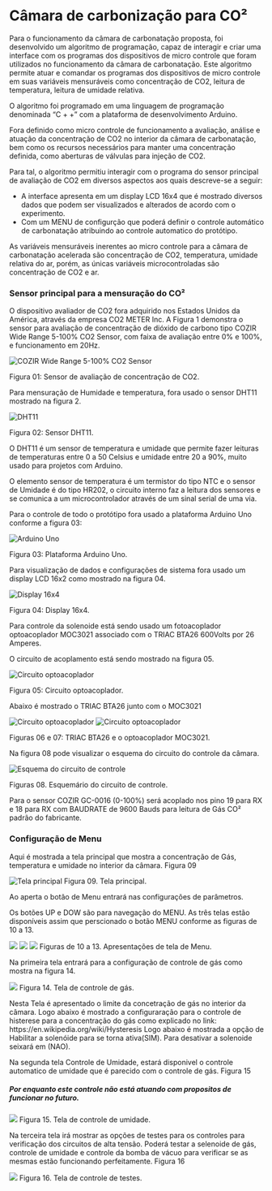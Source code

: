 <h1>Câmara de carbonização para CO²</h1>

<p>Para o funcionamento da câmara de carbonatação proposta, foi desenvolvido um algoritmo de programação, capaz de interagir e criar uma interface com os programas dos dispositivos de micro controle que foram utilizados no funcionamento da câmara de carbonatação. Este algoritmo permite atuar e comandar os programas dos dispositivos de micro controle em suas variáveis mensuráveis como concentração de CO2, leitura de temperatura, leitura de umidade relativa.</p>
<p>O algoritmo foi programado em uma linguagem de programação denominada “C + +” com a plataforma de desenvolvimento Arduino.</p>
<p>Fora definido como micro controle de funcionamento a avaliação, análise e atuação da concentração de CO2 no interior da câmara de carbonatação, bem como os recursos necessários para manter uma concentração definida, como aberturas de válvulas para injeção de CO2.</p>
<p>Para tal, o algoritmo permitiu interagir com o programa do sensor principal de avaliação de CO2 em diversos aspectos aos quais descreve-se a seguir:</p>
<ul>
<li>A interface apresenta em um display LCD 16x4 que é mostrado diversos dados que podem ser visualizados e alterados de acordo com o experimento.</li>
<li>Com um MENU de configurção que poderá definir o controle automático de carbonatação atribuindo ao controle automatico do protótipo.</li>
</ul>
<p>As variáveis mensuráveis inerentes ao micro controle para a câmara de carbonatação acelerada são concentração de CO2, temperatura, umidade relativa do ar, porém, as únicas variáveis microcontroladas são concentração de CO2 e ar.</p>

<h3>Sensor principal para a mensuração do CO²</h3>

<p>O dispositivo avaliador de CO2 fora adquirido nos Estados Unidos da América, através da empresa CO2 METER Inc. A Figura 1 demonstra o sensor para avaliação de concentração de dióxido de carbono tipo COZIR Wide Range 5-100% CO2 Sensor, com faixa de avaliação entre 0% e 100%, e funcionamento em 20Hz.</p>

<img src="https://github.com/456789123/Carbonization_Campaign/blob/master/Fotos/unnamed.jpg" alt="COZIR Wide Range 5-100% CO2 Sensor">

Figura 01: Sensor de avaliação de concentração de CO2.

<p>Para mensuração de Humidade e temperatura, fora usado o sensor DHT11 mostrado na figura 2.</p>

<img src="https://github.com/456789123/Carbonization_Campaign/blob/master/Fotos/DHT11.jpg" alt="DHT11">

Figura 02: Sensor DHT11.

<p>O DHT11 é um sensor de temperatura e umidade que permite fazer leituras de temperaturas entre 0 a 50 Celsius e umidade entre 20 a 90%, muito usado para projetos com Arduino.</p>
<p>O elemento sensor de temperatura é um termistor do tipo NTC e o sensor de Umidade é do tipo HR202, o circuito interno faz a leitura dos sensores e se comunica a um microcontrolador através de um sinal serial de uma via.</p>

<p>Para o controle de todo o protótipo fora usado a plataforma Arduino Uno conforme a figura 03:</p>
<img src="https://github.com/456789123/Carbonization_Campaign/blob/master/Fotos/Arduino_Uno.jpg" alt="Arduino Uno">

Figura 03: Plataforma Arduino Uno.

<p>Para visualização de dados e configurações de sistema fora usado um display LCD 16x2 como mostrado na figura 04.</p>
<img src="https://github.com/456789123/Carbonization_Campaign/blob/master/Fotos/display.jpg" alt="Display 16x4">

Figura 04: Display 16x4.

<p>Para controle da solenoide está sendo usado um fotoacoplador optoacoplador MOC3021 associado com o TRIAC BTA26 600Volts por 26 Amperes.</p>
<p>O circuito de acoplamento está sendo mostrado na figura 05.</p>
<img src="https://github.com/456789123/Carbonization_Campaign/blob/master/Fotos/foto_triac.gif" alt="Circuito optoacoplador">

Figura 05: Circuito optoacoplador.

<p>Abaixo é mostrado o TRIAC BTA26 junto com o MOC3021</p>

<img src="https://github.com/456789123/Carbonization_Campaign/blob/master/Fotos/triac.jpg" alt="Circuito optoacoplador">
<img src="https://github.com/456789123/Carbonization_Campaign/blob/master/Fotos/moc3021.jpg" alt="Circuito optoacoplador">

Figuras 06 e 07: TRIAC BTA26 e o optoacoplador MOC3021.

<p>Na figura 08 pode visualizar o esquema do circuito do controle da câmara.</p>

<img src="https://github.com/456789123/Carbonization_Campaign/blob/master/Fotos/Esquema_Controle.png" alt="Esquema do circuito de controle">

Figuras 08. Esquemário do circuito de controle.

<p>Para o sensor COZIR GC-0016 (0-100%) será acoplado nos pino 19 para RX e 18 para RX com BAUDRATE de 9600 Bauds para leitura de Gás CO² padrão do fabricante.</p>


<h3>Configuração de Menu</h3>

<p>Aqui é mostrada a tela principal que mostra a concentração de Gás, temperatura e umidade no interior da câmara. Figura 09</p>

<img src="https://github.com/456789123/Carbonization_Campaign/blob/master/Fotos/Tela_principal.png" alt="Tela principal">
Figura 09. Tela principal.

<p>Ao aperta o botão de Menu entrará nas configurações de parâmetros.</p>
<p>Os botões UP e DOW são para navegação do MENU. As três telas estão disponíveis assim que perscionado o botão MENU conforme as figuras de 10 a 13.</p>

<img src="https://github.com/456789123/Carbonization_Campaign/blob/master/Fotos/Primeira_tela.png">
<img src="https://github.com/456789123/Carbonization_Campaign/blob/master/Fotos/Segunda_Tela.png">
<img src="https://github.com/456789123/Carbonization_Campaign/blob/master/Fotos/Terceira_Tela.png">
Figuras de 10 a 13. Apresentações de tela de Menu.

<p>Na primeira tela entrará para a configuração de controle de gás como mostra na figura 14.</p>

<img src="https://github.com/456789123/Carbonization_Campaign/blob/master/Fotos/Parametros_gas.png">
Figura 14. Tela de controle de gás.

<p>Nesta Tela é apresentado o limite da concetração de gás no interior da câmara. Logo abaixo é mostrado a configuraração para o controle de histerese para a concentração do gás como explicado no link: <a>https://en.wikipedia.org/wiki/Hysteresis</a>
Logo abaixo é mostrada a opção de Habilitar a solenóide para se torna ativa(SIM). Para desativar a solenoide seixará em (NAO).</p>

<p>Na segunda tela Controle de Umidade, estará disponivel o controle automatico de umidade que é parecido com o controle de gás. Figura 15</p>
<h5>Por enquanto este controle não está atuando com propositos de funcionar no futuro.</h5>

<img src="https://github.com/456789123/Carbonization_Campaign/blob/master/Fotos/Parametros_umidade.png">
Figura 15. Tela de controle de umidade.

<p>Na terceira tela irá mostrar as opções de testes para os controles para verificação dos circuitos de alta tensão. Poderá testar a selenoide de gás, controle de umidade e controle da bomba de vácuo para verificar se as mesmas estão funcionando perfeitamente. Figura 16</p>

<img src="https://github.com/456789123/Carbonization_Campaign/blob/master/Fotos/Testes.png">
Figura 16. Tela de controle de testes.
